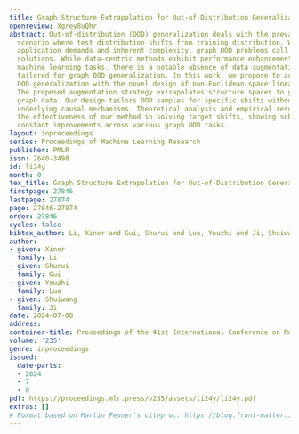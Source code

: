 ```yaml
---
title: Graph Structure Extrapolation for Out-of-Distribution Generalization
openreview: Xgrey8uQhr
abstract: Out-of-distribution (OOD) generalization deals with the prevalent learning
  scenario where test distribution shifts from training distribution. With rising
  application demands and inherent complexity, graph OOD problems call for specialized
  solutions. While data-centric methods exhibit performance enhancements on many generic
  machine learning tasks, there is a notable absence of data augmentation methods
  tailored for graph OOD generalization. In this work, we propose to achieve graph
  OOD generalization with the novel design of non-Euclidean-space linear extrapolation.
  The proposed augmentation strategy extrapolates structure spaces to generate OOD
  graph data. Our design tailors OOD samples for specific shifts without corrupting
  underlying causal mechanisms. Theoretical analysis and empirical results evidence
  the effectiveness of our method in solving target shifts, showing substantial and
  constant improvements across various graph OOD tasks.
layout: inproceedings
series: Proceedings of Machine Learning Research
publisher: PMLR
issn: 2640-3498
id: li24y
month: 0
tex_title: Graph Structure Extrapolation for Out-of-Distribution Generalization
firstpage: 27846
lastpage: 27874
page: 27846-27874
order: 27846
cycles: false
bibtex_author: Li, Xiner and Gui, Shurui and Luo, Youzhi and Ji, Shuiwang
author:
- given: Xiner
  family: Li
- given: Shurui
  family: Gui
- given: Youzhi
  family: Luo
- given: Shuiwang
  family: Ji
date: 2024-07-08
address:
container-title: Proceedings of the 41st International Conference on Machine Learning
volume: '235'
genre: inproceedings
issued:
  date-parts:
  - 2024
  - 7
  - 8
pdf: https://proceedings.mlr.press/v235/assets/li24y/li24y.pdf
extras: []
# Format based on Martin Fenner's citeproc: https://blog.front-matter.io/posts/citeproc-yaml-for-bibliographies/
---
```

